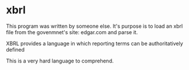 # xbrl
This program was written by someone else. It's purpose is to load an xbrl file 
from the govenmnet's site: edgar.com and parse it.

XBRL provides a language in which reporting terms can be authoritatively defined

This is a very hard language to comprehend.

